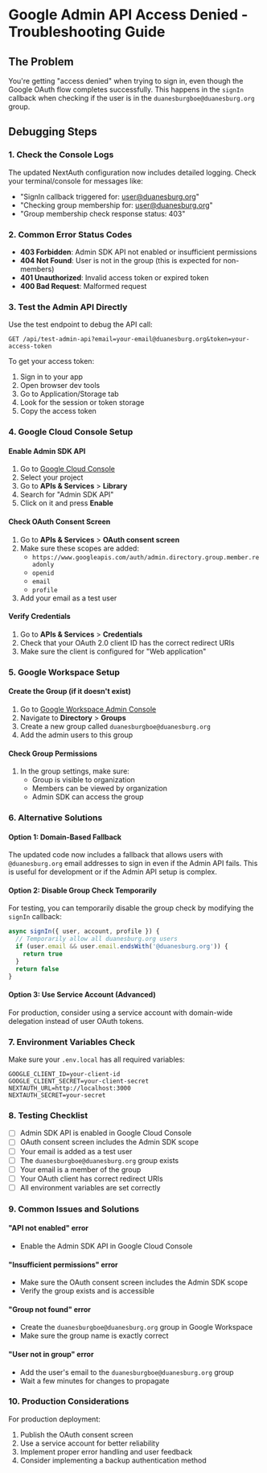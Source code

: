 # Google Admin API Access Denied - Troubleshooting Guide

## The Problem

You're getting "access denied" when trying to sign in, even though the Google OAuth flow completes successfully. This happens in the `signIn` callback when checking if the user is in the `duanesburgboe@duanesburg.org` group.

## Debugging Steps

### 1. Check the Console Logs

The updated NextAuth configuration now includes detailed logging. Check your terminal/console for messages like:
- "SignIn callback triggered for: user@duanesburg.org"
- "Checking group membership for: user@duanesburg.org"
- "Group membership check response status: 403"

### 2. Common Error Status Codes

- **403 Forbidden**: Admin SDK API not enabled or insufficient permissions
- **404 Not Found**: User is not in the group (this is expected for non-members)
- **401 Unauthorized**: Invalid access token or expired token
- **400 Bad Request**: Malformed request

### 3. Test the Admin API Directly

Use the test endpoint to debug the API call:

```
GET /api/test-admin-api?email=your-email@duanesburg.org&token=your-access-token
```

To get your access token:
1. Sign in to your app
2. Open browser dev tools
3. Go to Application/Storage tab
4. Look for the session or token storage
5. Copy the access token

### 4. Google Cloud Console Setup

#### Enable Admin SDK API
1. Go to [Google Cloud Console](https://console.cloud.google.com/)
2. Select your project
3. Go to **APIs & Services** > **Library**
4. Search for "Admin SDK API"
5. Click on it and press **Enable**

#### Check OAuth Consent Screen
1. Go to **APIs & Services** > **OAuth consent screen**
2. Make sure these scopes are added:
   - `https://www.googleapis.com/auth/admin.directory.group.member.readonly`
   - `openid`
   - `email`
   - `profile`
3. Add your email as a test user

#### Verify Credentials
1. Go to **APIs & Services** > **Credentials**
2. Check that your OAuth 2.0 client ID has the correct redirect URIs
3. Make sure the client is configured for "Web application"

### 5. Google Workspace Setup

#### Create the Group (if it doesn't exist)
1. Go to [Google Workspace Admin Console](https://admin.google.com/)
2. Navigate to **Directory** > **Groups**
3. Create a new group called `duanesburgboe@duanesburg.org`
4. Add the admin users to this group

#### Check Group Permissions
1. In the group settings, make sure:
   - Group is visible to organization
   - Members can be viewed by organization
   - Admin SDK can access the group

### 6. Alternative Solutions

#### Option 1: Domain-Based Fallback
The updated code now includes a fallback that allows users with `@duanesburg.org` email addresses to sign in even if the Admin API fails. This is useful for development or if the Admin API setup is complex.

#### Option 2: Disable Group Check Temporarily
For testing, you can temporarily disable the group check by modifying the `signIn` callback:

```typescript
async signIn({ user, account, profile }) {
  // Temporarily allow all duanesburg.org users
  if (user.email && user.email.endsWith('@duanesburg.org')) {
    return true
  }
  return false
}
```

#### Option 3: Use Service Account (Advanced)
For production, consider using a service account with domain-wide delegation instead of user OAuth tokens.

### 7. Environment Variables Check

Make sure your `.env.local` has all required variables:

```env
GOOGLE_CLIENT_ID=your-client-id
GOOGLE_CLIENT_SECRET=your-client-secret
NEXTAUTH_URL=http://localhost:3000
NEXTAUTH_SECRET=your-secret
```

### 8. Testing Checklist

- [ ] Admin SDK API is enabled in Google Cloud Console
- [ ] OAuth consent screen includes the Admin SDK scope
- [ ] Your email is added as a test user
- [ ] The `duanesburgboe@duanesburg.org` group exists
- [ ] Your email is a member of the group
- [ ] Your OAuth client has correct redirect URIs
- [ ] All environment variables are set correctly

### 9. Common Issues and Solutions

#### "API not enabled" error
- Enable the Admin SDK API in Google Cloud Console

#### "Insufficient permissions" error
- Make sure the OAuth consent screen includes the Admin SDK scope
- Verify the group exists and is accessible

#### "Group not found" error
- Create the `duanesburgboe@duanesburg.org` group in Google Workspace
- Make sure the group name is exactly correct

#### "User not in group" error
- Add the user's email to the `duanesburgboe@duanesburg.org` group
- Wait a few minutes for changes to propagate

### 10. Production Considerations

For production deployment:
1. Publish the OAuth consent screen
2. Use a service account for better reliability
3. Implement proper error handling and user feedback
4. Consider implementing a backup authentication method